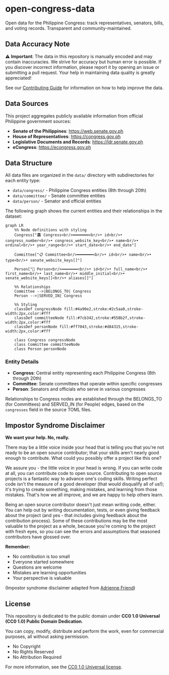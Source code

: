 # open-congress-data

Open data for the Philippine Congress: track representatives, senators, bills,
and voting records. Transparent and community-maintained.

## Data Accuracy Note

⚠️ **Important**: The data in this repository is manually encoded and may
contain inaccuracies. We strive for accuracy but human error is possible. If you
discover incorrect information, please report it by opening an issue or
submitting a pull request. Your help in maintaining data quality is greatly
appreciated!

See our [Contributing Guide](CONTRIBUTING.md) for information on how to help
improve the data.

## Data Sources

This project aggregates publicly available information from official Philippine
government sources:

- **Senate of the Philippines**: https://web.senate.gov.ph
- **House of Representatives**: https://congress.gov.ph
- **Legislative Documents and Records**: https://ldr.senate.gov.ph
- **eCongress**: https://econgress.gov.ph

## Data Structure

All data files are organized in the `data/` directory with subdirectories for
each entity type:

- `data/congress/` - Philippine Congress entities (8th through 20th)
- `data/committee/` - Senate committee entities
- `data/person/` - Senator and official entities

The following graph shows the current entities and their relationships in the
dataset:

```mermaid
graph LR
    %% Node definitions with styling
    Congress["🏛️ Congress<br/>━━━━━━━<br/>• id<br/>• congress_number<br/>• congress_website_key<br/>• name<br/>• ordinal<br/>• year_range<br/>• start_date<br/>• end_date"]

    Committee["📋 Committee<br/>━━━━━━━<br/>• id<br/>• name<br/>• type<br/>• senate_website_keys[]"]

    Person["👤 Person<br/>━━━━━━━<br/>• id<br/>• full_name<br/>• first_name<br/>• last_name<br/>• middle_initial<br/>• senate_website_keys[]<br/>• aliases[]"]

    %% Relationships
    Committee -->|BELONGS_TO| Congress
    Person -->|SERVED_IN| Congress

    %% Styling
    classDef congressNode fill:#4a90e2,stroke:#2c5aa0,stroke-width:2px,color:#fff
    classDef committeeNode fill:#7cb342,stroke:#558b2f,stroke-width:2px,color:#fff
    classDef personNode fill:#ff7043,stroke:#d84315,stroke-width:2px,color:#fff

    class Congress congressNode
    class Committee committeeNode
    class Person personNode
```

### Entity Details

- **Congress**: Central entity representing each Philippine Congress (8th
  through 20th)
- **Committee**: Senate committees that operate within specific congresses
- **Person**: Senators and officials who serve in various congresses

Relationships to Congress nodes are established through the BELONGS_TO (for
Committees) and SERVED_IN (for People) edges, based on the `congresses` field in
the source TOML files.

## Impostor Syndrome Disclaimer

**We want your help. No, really.**

There may be a little voice inside your head that is telling you that you're not
ready to be an open source contributor; that your skills aren't nearly good
enough to contribute. What could you possibly offer a project like this one?

We assure you - the little voice in your head is wrong. If you can write code at
all, you can contribute code to open source. Contributing to open source
projects is a fantastic way to advance one's coding skills. Writing perfect code
isn't the measure of a good developer (that would disqualify all of us!); it's
trying to create something, making mistakes, and learning from those mistakes.
That's how we all improve, and we are happy to help others learn.

Being an open source contributor doesn't just mean writing code, either. You can
help out by writing documentation, tests, or even giving feedback about the
project (and yes - that includes giving feedback about the contribution
process). Some of these contributions may be the most valuable to the project as
a whole, because you're coming to the project with fresh eyes, so you can see
the errors and assumptions that seasoned contributors have glossed over.

**Remember:**

- No contribution is too small
- Everyone started somewhere
- Questions are welcome
- Mistakes are learning opportunities
- Your perspective is valuable

(Impostor syndrome disclaimer adapted from
[Adrienne Friend](https://github.com/adriennefriend/imposter-syndrome-disclaimer))

## License

This repository is dedicated to the public domain under **CC0 1.0 Universal (CC0
1.0) Public Domain Dedication**.

You can copy, modify, distribute and perform the work, even for commercial
purposes, all without asking permission.

- No Copyright
- No Rights Reserved
- No Attribution Required

For more information, see the
[CC0 1.0 Universal license](https://creativecommons.org/publicdomain/zero/1.0/).
